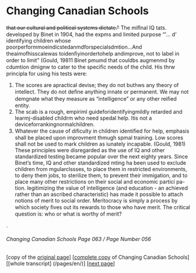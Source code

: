 # Changing Canadian Schools

~~that our cultural and political systems dictate."~~
The miﬂnal IQ tats. developed by Binet in 1904, had the
expms and limited purpose “'... d‘ identifying children whose
poorperformmoeindicstedanmdforspecialsdmtion...And
theaimofhisscalewas toidenﬁyinordertohelp andimprove,
not to label in order to limit” (Gould, 19811 Binet pmumd
that  couldbs augmenmd by cdumtion dmignw to
cater to the speciﬁc needs of the child. His thrw principla for
using his tests were:
1. The scores are apractical devise; they do not buthws any
theory of intellect. They do not deﬁne anything innate or
permanent. We may not demgnate what they measure as
“intelligence” or any other reiﬁed entity.
2. The scab is a rough, empiriml guideforidentifyingmildly
retarded and learmj-disabled childrm who need spedal
help. ltis not a deviceforrankingnormalchildren.
3. Whatever the cause of diﬁculty in children identiﬁed for
help, emphasis shall be placed upon improvment thmugh
spmal training. Low scores shall not be used to mark
children as iunately incapable. (Gould, 1981)
These principles were disregarded as the use of IQ and
other standardized testing became popular over the next
eighty years. Since Binet’s time, IQ and other standardized
mting ha been used to exclude children from mgularclssses,
to place them in restricted environments, to deny them jobs,
to sterilize them, to prevent their immigation, and to place
many other restrictions on their social and economic partici pa-
tion.
legitimizing the value of intelligence (and education - an
achieved rather than an ascribed characteristic) has made it
possible to attach notions of merit to social order. Meritocracy
is simply a process by which society ﬁves out its rewards to
those who have merit.
The critical question is: who or what is worthy of merit?

.
###### Changing Canadian Schools Page 063 / Page Number 056

[copy of the [original page](/copies-from-original/CCS063-page056.png)]
[[complete copy](/copies-from-original/BestCopy_Changing_Canadian_Schools_Perspectives_on_Disability_and_Inclusion.pdf) of Changing Canadian Schools]
[[whole transcript] (/pages/en/)]
[[next page](Changing_Canadian_Schools-064)]


